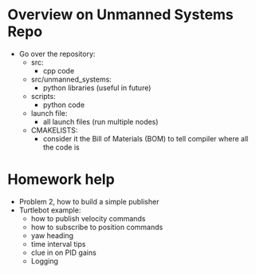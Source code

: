 # Overview on Unmanned Systems Repo
- Go over the repository:
    - src:
        - cpp code
    - src/unmanned_systems:
        - python libraries (useful in future)
    - scripts:
        - python code
    - launch file:
        - all launch files (run multiple nodes)
    - CMAKELISTS:
        - consider it the Bill of Materials (BOM) 
        to tell compiler where all the code is
    
# Homework help
- Problem 2, how to build a simple publisher
- Turtlebot example:
    - how to publish velocity commands
    - how to subscribe to position commands
    - yaw heading
    - time interval tips
    - clue in on PID gains 
    - Logging 